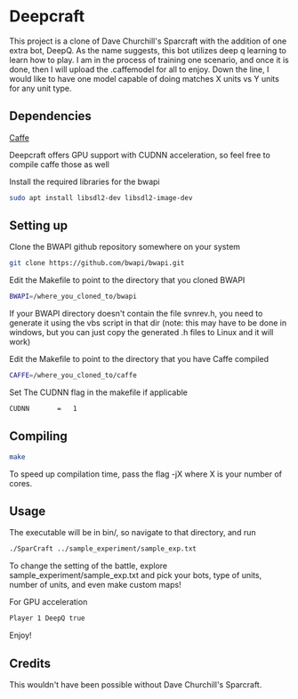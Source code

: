# Deepcraft

This project is a clone of Dave Churchill's Sparcraft with the addition of one extra bot, DeepQ. 
As the name suggests, this bot utilizes deep q learning to learn how to play. I am in the process
of training one scenario, and once it is done, then I will upload the .caffemodel for all to enjoy.
Down the line, I would like to have one model capable of doing matches X units vs Y units for any 
unit type. 

## Dependencies 

[Caffe](https://github.com/BVLC/caffe)

Deepcraft offers GPU support with CUDNN acceleration, so feel free to compile caffe those as well

Install the required libraries for the bwapi

```bash
sudo apt install libsdl2-dev libsdl2-image-dev
```

## Setting up

Clone the BWAPI github repository somewhere on your system

```bash
git clone https://github.com/bwapi/bwapi.git
```

Edit the Makefile to point to the directory that you cloned BWAPI

```bash
BWAPI=/where_you_cloned_to/bwapi
```

If your BWAPI directory doesn't contain the file svnrev.h, you need to generate it using the vbs script in that dir
   (note: this may have to be done in windows, but you can just copy the generated .h files to Linux and it will work)
 
Edit the Makefile to point to the directory that you have Caffe compiled

```bash
CAFFE=/where_you_cloned_to/caffe
```

Set The CUDNN flag in the makefile if applicable
```bash
CUDNN 		= 	1
```

## Compiling
	
```bash
make
```

To speed up compilation time, pass the flag -jX where X is your number of cores. 

## Usage

The executable will be in bin/, so navigate to that directory, and run 

```bash
./SparCraft ../sample_experiment/sample_exp.txt
```

To change the setting of the battle, explore sample_experiment/sample_exp.txt and pick your bots, type of units,
number of units, and even make custom maps!

For GPU acceleration
```bash
Player 1 DeepQ true
```

Enjoy!

## Credits

This wouldn't have been possible without Dave Churchill's Sparcraft.
